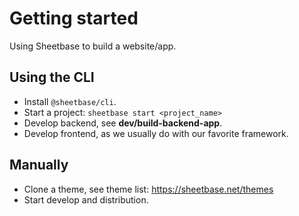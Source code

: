 # Getting started

Using Sheetbase to build a website/app.

## Using the CLI

- Install `@sheetbase/cli`.
- Start a project: `sheetbase start <project_name>`
- Develop backend, see **dev/build-backend-app**.
- Develop frontend, as we usually do with our favorite framework.

## Manually

- Clone a theme, see theme list: <https://sheetbase.net/themes>
- Start develop and distribution.